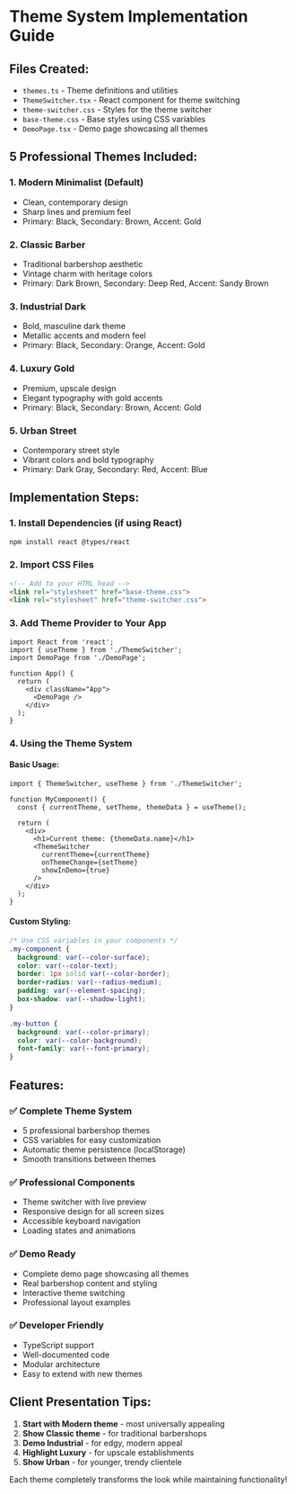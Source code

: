 # Theme System Implementation Guide

## Files Created:
- `themes.ts` - Theme definitions and utilities
- `ThemeSwitcher.tsx` - React component for theme switching
- `theme-switcher.css` - Styles for the theme switcher
- `base-theme.css` - Base styles using CSS variables
- `DemoPage.tsx` - Demo page showcasing all themes

## 5 Professional Themes Included:

### 1. **Modern Minimalist** (Default)
- Clean, contemporary design
- Sharp lines and premium feel
- Primary: Black, Secondary: Brown, Accent: Gold

### 2. **Classic Barber**
- Traditional barbershop aesthetic
- Vintage charm with heritage colors
- Primary: Dark Brown, Secondary: Deep Red, Accent: Sandy Brown

### 3. **Industrial Dark**
- Bold, masculine dark theme
- Metallic accents and modern feel
- Primary: Black, Secondary: Orange, Accent: Gold

### 4. **Luxury Gold**
- Premium, upscale design
- Elegant typography with gold accents
- Primary: Black, Secondary: Brown, Accent: Gold

### 5. **Urban Street**
- Contemporary street style
- Vibrant colors and bold typography
- Primary: Dark Gray, Secondary: Red, Accent: Blue

## Implementation Steps:

### 1. Install Dependencies (if using React)
```bash
npm install react @types/react
```

### 2. Import CSS Files
```html
<!-- Add to your HTML head -->
<link rel="stylesheet" href="base-theme.css">
<link rel="stylesheet" href="theme-switcher.css">
```

### 3. Add Theme Provider to Your App
```tsx
import React from 'react';
import { useTheme } from './ThemeSwitcher';
import DemoPage from './DemoPage';

function App() {
  return (
    <div className="App">
      <DemoPage />
    </div>
  );
}
```
### 4. Using the Theme System

#### Basic Usage:
```tsx
import { ThemeSwitcher, useTheme } from './ThemeSwitcher';

function MyComponent() {
  const { currentTheme, setTheme, themeData } = useTheme();
  
  return (
    <div>
      <h1>Current theme: {themeData.name}</h1>
      <ThemeSwitcher 
        currentTheme={currentTheme} 
        onThemeChange={setTheme}
        showInDemo={true}
      />
    </div>
  );
}
```

#### Custom Styling:
```css
/* Use CSS variables in your components */
.my-component {
  background: var(--color-surface);
  color: var(--color-text);
  border: 1px solid var(--color-border);
  border-radius: var(--radius-medium);
  padding: var(--element-spacing);
  box-shadow: var(--shadow-light);
}

.my-button {
  background: var(--color-primary);
  color: var(--color-background);
  font-family: var(--font-primary);
}
```

## Features:

### ✅ **Complete Theme System**
- 5 professional barbershop themes
- CSS variables for easy customization
- Automatic theme persistence (localStorage)
- Smooth transitions between themes

### ✅ **Professional Components**
- Theme switcher with live preview
- Responsive design for all screen sizes
- Accessible keyboard navigation
- Loading states and animations

### ✅ **Demo Ready**
- Complete demo page showcasing all themes
- Real barbershop content and styling
- Interactive theme switching
- Professional layout examples

### ✅ **Developer Friendly**
- TypeScript support
- Well-documented code
- Modular architecture
- Easy to extend with new themes

## Client Presentation Tips:

1. **Start with Modern theme** - most universally appealing
2. **Show Classic theme** - for traditional barbershops
3. **Demo Industrial** - for edgy, modern appeal
4. **Highlight Luxury** - for upscale establishments
5. **Show Urban** - for younger, trendy clientele

Each theme completely transforms the look while maintaining functionality!